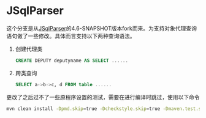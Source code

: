 # JSqlParser

这个分支是从[JSqlParser](https://github.com/JSQLParser/JSqlParser)的4.6-SNAPSHOT版本fork而来。为支持对象代理查询语句做了一些修改。具体而言支持以下两种查询语法。

1. 创建代理类

   ```sql
   CREATE DEPUTY deputyname AS SELECT ......
   ```

2. 跨类查询

   ```sql
   SELECT a->b->c, d FROM table ......
   ```

更改了之后过不了一些原程序设置的测试，需要在进行编译时跳过，使用以下命令

```bash
mvn clean install -Dpmd.skip=true -Dcheckstyle.skip=true -Dmaven.test.skip=true
```

